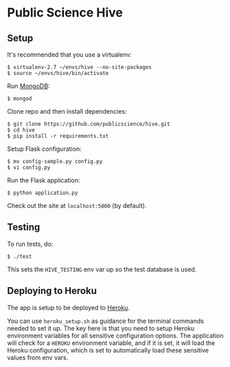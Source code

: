 Public Science Hive
====================

## Setup
It's recommended that you use a virtualenv:
```
$ virtualenv-2.7 ~/envs/hive --no-site-packages
$ source ~/envs/hive/bin/activate
```

Run [MongoDB](http://www.mongodb.org/downloads):
```
$ mongod
```

Clone repo and then install dependencies:
```
$ git clone https://github.com/publicscience/hive.git
$ cd hive
$ pip install -r requirements.txt
```

Setup Flask configuration:
```
$ mv config-sample.py config.py
$ vi config.py
```

Run the Flask application:
```
$ python application.py
```

Check out the site at `localhost:5000` (by default).

## Testing

To run tests, do:
```
$ ./test
```
This sets the `HIVE_TESTING` env var up so the test database is used.

## Deploying to Heroku
The app is setup to be deployed to [Heroku](https://heroku.com).

You can use `heroku_setup.sh` as guidance for the terminal commands
needed to set it up.
The key here is that you need to setup Heroku environment variables for
all sensitive configuration options. The application will check for a
`HEROKU` environment variable, and if it is set, it will load the Heroku
configuration, which is set to automatically load these sensitive values
from env vars.